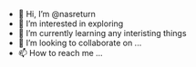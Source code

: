 - 👋 Hi, I’m @nasreturn
- 👀 I’m interested in exploring
- 🌱 I’m currently learning any interisting things
- 💞️ I’m looking to collaborate on ...
- 📫 How to reach me ...

<!---
nasreturn/nasreturn is a ✨ special ✨ repository because its `README.md` (this file) appears on your GitHub profile.
You can click the Preview link to take a look at your changes.
--->
